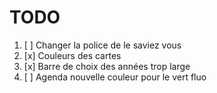 # TODO

1. [ ] Changer la police de le saviez vous
2. [x] Couleurs des cartes
3. [x] Barre de choix des années trop large
4. [ ] Agenda nouvelle couleur pour le vert fluo